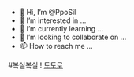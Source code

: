 - 👋 Hi, I’m @PpoSil
- 👀 I’m interested in ...
- 🌱 I’m currently learning ...
- 💞️ I’m looking to collaborate on ...
- 📫 How to reach me ...

<!---
PpoSil/PpoSil is a ✨ special ✨ repository because its `README.md` (this file) appears on your GitHub profile.
You can click the Preview link to take a look at your changes.
--->
#복실복실
! [토토로](https://c.wallhere.com/photos/44/7a/anime_Studio_Ghibli_My_Neighbor_Totoro-17736.jpg!d)
